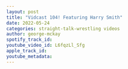 ```yaml
---
layout: post
title: "Vidcast 104! Featuring Harry Smith"
date: 2022-05-24
categories: straight-talk-wrestling videos
author: george-mckay
spotify_track_id: 
youtube_video_id: L6fqzLl_Sfg
apple_track_id: 
youtube_metadata: 
---
```

